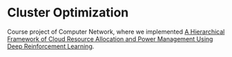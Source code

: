 # Cluster Optimization 

Course project of Computer Network, where we implemented [A Hierarchical Framework of Cloud Resource Allocation and Power Management Using Deep Reinforcement Learning](https://arxiv.org/abs/1703.04221).

